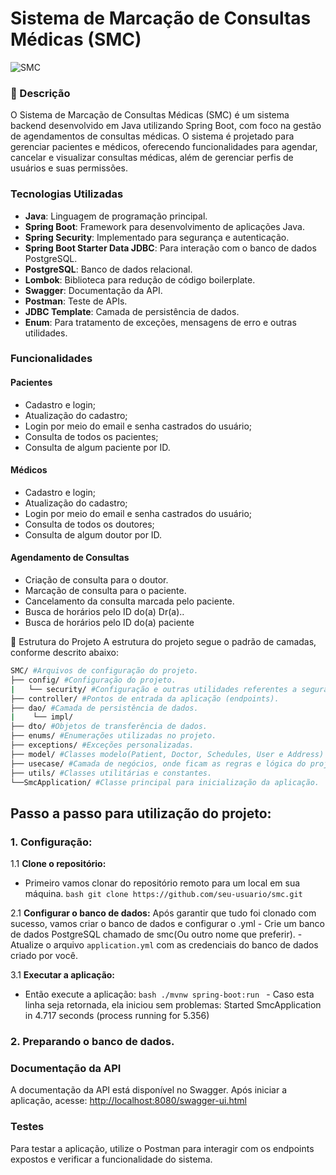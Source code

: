 # Sistema de Marcação de Consultas Médicas (SMC)
![SMC](https://github.com/user-attachments/assets/4ce19bc0-f00e-4daf-85b9-28abc427d0cb)

### 📝 Descrição
O Sistema de Marcação de Consultas Médicas (SMC) é um sistema backend desenvolvido em Java utilizando Spring Boot, com foco na gestão de agendamentos de consultas médicas. O sistema é projetado para gerenciar pacientes e médicos, oferecendo funcionalidades para agendar, cancelar e visualizar consultas médicas, além de gerenciar perfis de usuários e suas permissões.

### Tecnologias Utilizadas

- **Java**: Linguagem de programação principal.
- **Spring Boot**: Framework para desenvolvimento de aplicações Java.
- **Spring Security**: Implementado para segurança e autenticação.
- **Spring Boot Starter Data JDBC**: Para interação com o banco de dados PostgreSQL.
- **PostgreSQL**: Banco de dados relacional.
- **Lombok**: Biblioteca para redução de código boilerplate.
- **Swagger**: Documentação da API.
- **Postman**: Teste de APIs.
- **JDBC Template**: Camada de persistência de dados.
- **Enum**: Para tratamento de exceções, mensagens de erro e outras utilidades.

### Funcionalidades

#### Pacientes

- Cadastro e login;
- Atualização do cadastro;
- Login por meio do email e senha castrados do usuário;
- Consulta de todos os pacientes;
- Consulta de algum paciente por ID.

#### Médicos

- Cadastro e login;
- Atualização do cadastro;
- Login por meio do email e senha castrados do usuário;
- Consulta de todos os doutores;
- Consulta de algum doutor por ID.

#### Agendamento de Consultas

- Criação de consulta para o doutor.
- Marcação de consulta para o paciente.
- Cancelamento da consulta marcada pelo paciente.
- Busca de horários pelo ID do(a) Dr(a)..
- Busca de horários pelo ID do(a) paciente

📁 Estrutura do Projeto
A estrutura do projeto segue o padrão de camadas, conforme descrito abaixo:
```bash
SMC/ #Arquivos de configuração do projeto.
├── config/ #Configuração do projeto.
|   └── security/ #Configuração e outras utilidades referentes a segurança.
├── controller/ #Pontos de entrada da aplicação (endpoints).
├── dao/ #Camada de persistência de dados.
|    └── impl/
├── dto/ #Objetos de transferência de dados.
├── enums/ #Enumerações utilizadas no projeto.
├── exceptions/ #Exceções personalizadas.
├── model/ #Classes modelo(Patient, Doctor, Schedules, User e Address)
├── usecase/ #Camada de negócios, onde ficam as regras e lógica do projeto.
├── utils/ #Classes utilitárias e constantes.
└──SmcApplication/ #Classe principal para inicialização da aplicação.
```
## Passo a passo para utilização do projeto:
### 1. Configuração:

1.1 **Clone o repositório:**
   - Primeiro vamos clonar do repositório remoto para um local em sua máquina.
    ```bash
    git clone https://github.com/seu-usuario/smc.git
    ```

2.1 **Configurar o banco de dados:**
    Após garantir que tudo foi clonado com sucesso, vamos criar o banco de dados e configurar o .yml
    - Crie um banco de dados PostgreSQL chamado de smc(Ou outro nome que preferir).
    - Atualize o arquivo `application.yml` com as credenciais do banco de dados criado por você.

3.1 **Executar a aplicação:**
   - Então execute a aplicação:
    ```bash
    ./mvnw spring-boot:run
    ```
    - Caso esta linha seja retornada, ela iniciou sem problemas: Started SmcApplication in 4.717 seconds (process running for 5.356)
### 2. Preparando o banco de dados.
    
### Documentação da API

A documentação da API está disponível no Swagger. Após iniciar a aplicação, acesse:
[http://localhost:8080/swagger-ui.html](http://localhost:8080/swagger-ui.html)

### Testes

Para testar a aplicação, utilize o Postman para interagir com os endpoints expostos e verificar a funcionalidade do sistema.
